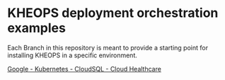 # KHEOPS deployment orchestration examples

Each Branch in this repository is meant to provide a starting point for installing KHEOPS in a specific environment.

[Google - Kubernetes - CloudSQL - Cloud Healthcare](https://github.com/OsiriX-Foundation/KheopsOrchestration/tree/gke-cloudsql-healthcare)
